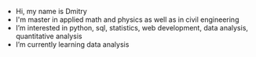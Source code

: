 - Hi, my name is Dmitry
- I'm master in applied math and physics as well as in civil engineering
- I’m interested in python, sql, statistics, web development, data analysis, quantitative analysis
- I’m currently learning data analysis

<!---
drozdov71/drozdov71 is a ✨ special ✨ repository because its `README.md` (this file) appears on your GitHub profile.
You can click the Preview link to take a look at your changes.
--->
